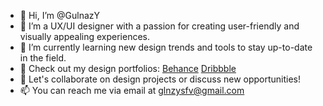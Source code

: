 - 👋 Hi, I’m @GulnazY
- 👀 I’m a UX/UI designer with a passion for creating user-friendly and visually appealing experiences.
- 🌱 I’m currently learning new design trends and tools to stay up-to-date in the field.
- 💼 Check out my design portfolios: [Behance](https://www.behance.net/gulnazyusifova) [Dribbble](https://dribbble.com/GulnazY)
- 💬 Let's collaborate on design projects or discuss new opportunities!
- 📫 You can reach me via email at glnzysfv@gmail.com
